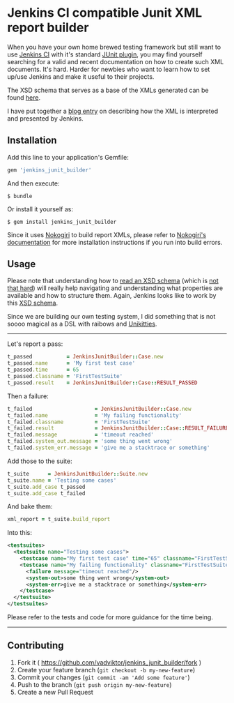 # Jenkins CI compatible Junit XML report builder

When you have your own home brewed testing framework but still want to use [Jenkins CI](http://jenkins-ci.org/) with it's standard [JUnit plugin](https://wiki.jenkins-ci.org/display/JENKINS/JUnit+Plugin), you may find yourself searching for a valid and recent documentation on how to create such XML documents. It's hard. Harder for newbies who want to learn how to set up/use Jenkins and make it useful to their projects.

The XSD schema that serves as a base of the XMLs generated can be found [here](https://svn.jenkins-ci.org/trunk/hudson/dtkit/dtkit-format/dtkit-junit-model/src/main/resources/com/thalesgroup/dtkit/junit/model/xsd/junit-7.xsd).

I have put together a [blog entry](http://ikonote.blogspot.ie/2015/03/how-to-create-jenins-ci-compatible.html) on describing how the XML is interpreted and presented by Jenkins.

## Installation

Add this line to your application's Gemfile:

```ruby
gem 'jenkins_junit_builder'
```

And then execute:

    $ bundle

Or install it yourself as:

    $ gem install jenkins_junit_builder

Since it uses [Nokogiri](http://www.nokogiri.org/) to build report XMLs, please refer to [Nokogiri's documentation](http://www.nokogiri.org/tutorials/installing_nokogiri.html) for more installation instructions if you run into build errors.


## Usage

Please note that understanding how to [read an XSD schema](http://www.w3.org/TR/xmlschema11-1/) (which is [not that hard](http://www.w3schools.com/schema/default.asp)) will really help navigating and understanding what properties are available and how to structure them.
Again, Jenkins looks like to work by this [XSD schema](https://svn.jenkins-ci.org/trunk/hudson/dtkit/dtkit-format/dtkit-junit-model/src/main/resources/com/thalesgroup/dtkit/junit/model/xsd/junit-7.xsd).

Since we are building our own testing system, I did something that is not soooo magical as a DSL with raibows and [Unikitties](http://lego.wikia.com/wiki/Unikitty).

----------

Let's report a pass:
```ruby
t_passed           = JenkinsJunitBuilder::Case.new
t_passed.name      = 'My first test case'
t_passed.time      = 65
t_passed.classname = 'FirstTestSuite'
t_passed.result    = JenkinsJunitBuilder::Case::RESULT_PASSED
```

Then a failure:
```ruby
t_failed                    = JenkinsJunitBuilder::Case.new
t_failed.name               = 'My failing functionality'
t_failed.classname          = 'FirstTestSuite'
t_failed.result             = JenkinsJunitBuilder::Case::RESULT_FAILURE
t_failed.message            = 'timeout reached'
t_failed.system_out.message = 'some thing went wrong'
t_failed.system_err.message = 'give me a stacktrace or something'
```

Add those to the suite:
```ruby
t_suite      = JenkinsJunitBuilder::Suite.new
t_suite.name = 'Testing some cases'
t_suite.add_case t_passed
t_suite.add_case t_failed
```

And bake them:
```ruby
xml_report = t_suite.build_report
```

Into this:
```xml
<testsuites>
  <testsuite name="Testing some cases">
    <testcase name="My first test case" time="65" classname="FirstTestSuite"/>
    <testcase name="My failing functionality" classname="FirstTestSuite">
      <failure message="timeout reached"/>
      <system-out>some thing went wrong</system-out>
      <system-err>give me a stacktrace or something</system-err>
    </testcase>
  </testsuite>
</testsuites>
```

Please refer to the tests and code for more guidance for the time being.

----------


## Contributing

1. Fork it ( https://github.com/vadviktor/jenkins_junit_builder/fork )
2. Create your feature branch (`git checkout -b my-new-feature`)
3. Commit your changes (`git commit -am 'Add some feature'`)
4. Push to the branch (`git push origin my-new-feature`)
5. Create a new Pull Request
